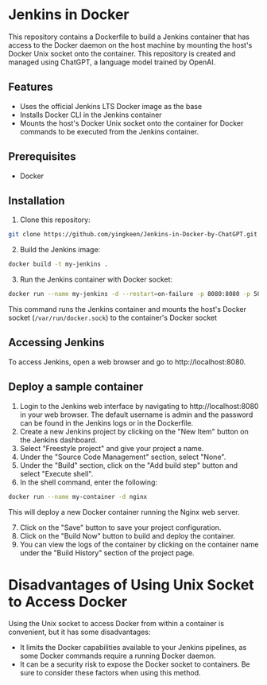 # Jenkins in Docker

This repository contains a Dockerfile to build a Jenkins container that has access to the Docker daemon on the host machine by mounting the host's Docker Unix socket onto the container. This repository is created and managed using ChatGPT, a language model trained by OpenAI.

## Features
- Uses the official Jenkins LTS Docker image as the base
- Installs Docker CLI in the Jenkins container
- Mounts the host's Docker Unix socket onto the container for Docker commands to be executed from the Jenkins container.

## Prerequisites

- Docker

## Installation

1. Clone this repository:
```bash
git clone https://github.com/yingkeen/Jenkins-in-Docker-by-ChatGPT.git
```

2. Build the Jenkins image:
```bash
docker build -t my-jenkins .
```

3. Run the Jenkins container with Docker socket:
```bash
docker run --name my-jenkins -d --restart=on-failure -p 8080:8080 -p 50000:50000 --group-add $(stat -c '%g' /var/run/docker.sock) -v /var/run/docker.sock:/var/run/docker.sock -v jenkins-data:/var/jenkins_home my-jenkins
```

This command runs the Jenkins container and mounts the host's Docker socket (`/var/run/docker.sock`) to the container's Docker socket

## Accessing Jenkins

To access Jenkins, open a web browser and go to http://localhost:8080.

## Deploy a sample container
1. Login to the Jenkins web interface by navigating to http://localhost:8080 in your web browser. The default username is admin and the password can be found in the Jenkins logs or in the Dockerfile.
2. Create a new Jenkins project by clicking on the "New Item" button on the Jenkins dashboard.
3. Select "Freestyle project" and give your project a name.
4. Under the "Source Code Management" section, select "None".
5. Under the "Build" section, click on the "Add build step" button and select "Execute shell".
6. In the shell command, enter the following:
```bash
docker run --name my-container -d nginx
```
This will deploy a new Docker container running the Nginx web server.

7. Click on the "Save" button to save your project configuration.
8. Click on the "Build Now" button to build and deploy the container.
9. You can view the logs of the container by clicking on the container name under the "Build History" section of the project page.

# Disadvantages of Using Unix Socket to Access Docker

Using the Unix socket to access Docker from within a container is convenient, but it has some disadvantages:
- It limits the Docker capabilities available to your Jenkins pipelines, as some Docker commands require a running Docker daemon.
- It can be a security risk to expose the Docker socket to containers.
Be sure to consider these factors when using this method.
